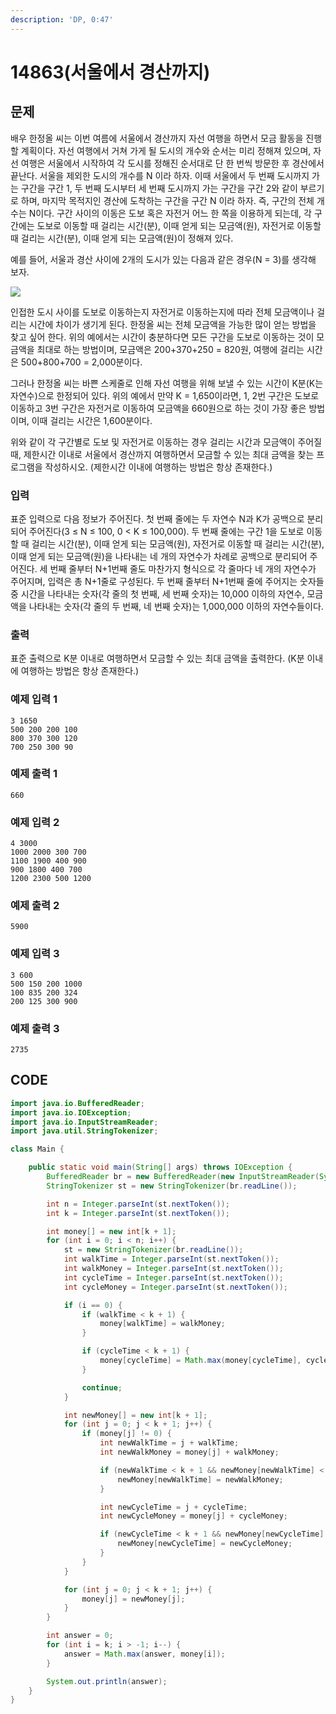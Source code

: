 ```yaml
---
description: 'DP, 0:47'
---
```


# 14863\(서울에서 경산까지\)

##  문제

배우 한정올 씨는 이번 여름에 서울에서 경산까지 자선 여행을 하면서 모금 활동을 진행할 계획이다. 자선 여행에서 거쳐 가게 될 도시의 개수와 순서는 미리 정해져 있으며, 자선 여행은 서울에서 시작하여 각 도시를 정해진 순서대로 단 한 번씩 방문한 후 경산에서 끝난다. 서울을 제외한 도시의 개수를 N 이라 하자. 이때 서울에서 두 번째 도시까지 가는 구간을 구간 1, 두 번째 도시부터 세 번째 도시까지 가는 구간을 구간 2와 같이 부르기로 하며, 마지막 목적지인 경산에 도착하는 구간을 구간 N 이라 하자. 즉, 구간의 전체 개수는 N이다. 구간 사이의 이동은 도보 혹은 자전거 어느 한 쪽을 이용하게 되는데, 각 구간에는 도보로 이동할 때 걸리는 시간\(분\), 이때 얻게 되는 모금액\(원\), 자전거로 이동할 때 걸리는 시간\(분\), 이때 얻게 되는 모금액\(원\)이 정해져 있다.

예를 들어, 서울과 경산 사이에 2개의 도시가 있는 다음과 같은 경우\(N = 3\)를 생각해 보자.

![](https://onlinejudgeimages.s3-ap-northeast-1.amazonaws.com/problem/14863/1.png)

인접한 도시 사이를 도보로 이동하는지 자전거로 이동하는지에 따라 전체 모금액이나 걸리는 시간에 차이가 생기게 된다. 한정올 씨는 전체 모금액을 가능한 많이 얻는 방법을 찾고 싶어 한다. 위의 예에서는 시간이 충분하다면 모든 구간을 도보로 이동하는 것이 모금액을 최대로 하는 방법이며, 모금액은 200+370+250 = 820원, 여행에 걸리는 시간은 500+800+700 = 2,000분이다.

그러나 한정올 씨는 바쁜 스케줄로 인해 자선 여행을 위해 보낼 수 있는 시간이 K분\(K는 자연수\)으로 한정되어 있다. 위의 예에서 만약 K = 1,650이라면, 1, 2번 구간은 도보로 이동하고 3번 구간은 자전거로 이동하여 모금액을 660원으로 하는 것이 가장 좋은 방법이며, 이때 걸리는 시간은 1,600분이다.

위와 같이 각 구간별로 도보 및 자전거로 이동하는 경우 걸리는 시간과 모금액이 주어질 때, 제한시간 이내로 서울에서 경산까지 여행하면서 모금할 수 있는 최대 금액을 찾는 프로그램을 작성하시오. \(제한시간 이내에 여행하는 방법은 항상 존재한다.\)

### 입력

표준 입력으로 다음 정보가 주어진다. 첫 번째 줄에는 두 자연수 N과 K가 공백으로 분리되어 주어진다\(3 ≤ N ≤ 100, 0 &lt; K ≤ 100,000\). 두 번째 줄에는 구간 1을 도보로 이동할 때 걸리는 시간\(분\), 이때 얻게 되는 모금액\(원\), 자전거로 이동할 때 걸리는 시간\(분\), 이때 얻게 되는 모금액\(원\)을 나타내는 네 개의 자연수가 차례로 공백으로 분리되어 주어진다. 세 번째 줄부터 N+1번째 줄도 마찬가지 형식으로 각 줄마다 네 개의 자연수가 주어지며, 입력은 총 N+1줄로 구성된다. 두 번째 줄부터 N+1번째 줄에 주어지는 숫자들 중 시간을 나타내는 숫자\(각 줄의 첫 번째, 세 번째 숫자\)는 10,000 이하의 자연수, 모금액을 나타내는 숫자\(각 줄의 두 번째, 네 번째 숫자\)는 1,000,000 이하의 자연수들이다.

### 출력

표준 출력으로 K분 이내로 여행하면서 모금할 수 있는 최대 금액을 출력한다. \(K분 이내에 여행하는 방법은 항상 존재한다.\)

### 예제 입력 1

```text
3 1650
500 200 200 100
800 370 300 120
700 250 300 90
```

### 예제 출력 1

```text
660
```

### 예제 입력 2

```text
4 3000
1000 2000 300 700
1100 1900 400 900
900 1800 400 700
1200 2300 500 1200
```

### 예제 출력 2

```text
5900
```

### 예제 입력 3

```text
3 600
500 150 200 1000
100 835 200 324
200 125 300 900
```

### 예제 출력 3

```text
2735
```

## CODE

```java
import java.io.BufferedReader;
import java.io.IOException;
import java.io.InputStreamReader;
import java.util.StringTokenizer;

class Main {

	public static void main(String[] args) throws IOException {
		BufferedReader br = new BufferedReader(new InputStreamReader(System.in));
		StringTokenizer st = new StringTokenizer(br.readLine());

		int n = Integer.parseInt(st.nextToken());
		int k = Integer.parseInt(st.nextToken());

		int money[] = new int[k + 1];
		for (int i = 0; i < n; i++) {
			st = new StringTokenizer(br.readLine());
			int walkTime = Integer.parseInt(st.nextToken());
			int walkMoney = Integer.parseInt(st.nextToken());
			int cycleTime = Integer.parseInt(st.nextToken());
			int cycleMoney = Integer.parseInt(st.nextToken());

			if (i == 0) {
				if (walkTime < k + 1) {
					money[walkTime] = walkMoney;
				}

				if (cycleTime < k + 1) {
					money[cycleTime] = Math.max(money[cycleTime], cycleMoney);
				}

				continue;
			}

			int newMoney[] = new int[k + 1];
			for (int j = 0; j < k + 1; j++) {
				if (money[j] != 0) {
					int newWalkTime = j + walkTime;
					int newWalkMoney = money[j] + walkMoney;

					if (newWalkTime < k + 1 && newMoney[newWalkTime] < newWalkMoney) {
						newMoney[newWalkTime] = newWalkMoney;
					}

					int newCycleTime = j + cycleTime;
					int newCycleMoney = money[j] + cycleMoney;

					if (newCycleTime < k + 1 && newMoney[newCycleTime] < newCycleMoney) {
						newMoney[newCycleTime] = newCycleMoney;
					}
				}
			}

			for (int j = 0; j < k + 1; j++) {
				money[j] = newMoney[j];
			}
		}

		int answer = 0;
		for (int i = k; i > -1; i--) {
			answer = Math.max(answer, money[i]);
		}

		System.out.println(answer);
	}
}
```

